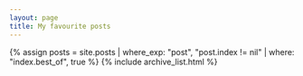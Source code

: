 ```yaml
---
layout: page
title: My favourite posts
---
```


{% assign posts = site.posts | where_exp: "post", "post.index != nil" | where: "index.best_of", true %}
{% include archive_list.html %}
